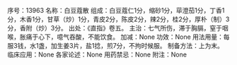 序号：13963
名称：白豆蔻散
组成：白豆蔻仁1分，缩砂1分，荜澄茄1分，丁香1分，木香1分，甘草（炒）1分，青皮2分，陈皮2分，辣2分，桂2分，厚朴（制）3分，香附（炒）3分。
出处：《直指》卷五。
主治：七气所伤，滞于胸膈，窒于咽喉，胀痛于心下，噫气吞酸，不能饮食。
加减：None
功效：None
用法用量：每服3钱，水1盏，加生姜3片，盐1捻，煎7分，不拘时候服。
制备方法：上为末。
临床应用：None
各家论述：None
用药禁忌：None
附注：None

